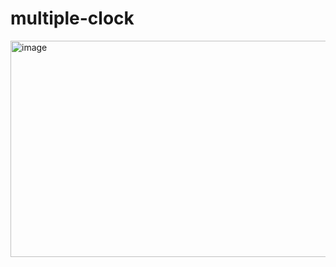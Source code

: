 # multiple-clock
<img width="1069" height="346" alt="image" src="https://github.com/user-attachments/assets/e0e3ad51-04b8-433d-b3eb-588b9f3ba470" />
